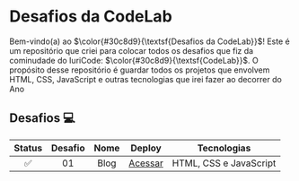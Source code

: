 # Desafios da CodeLab 

Bem-vindo(a) ao $\color{#30c8d9}{\textsf{Desafios da CodeLab}}$! Este é um repositório que criei para colocar todos os desafios que fiz da cominudade do IuriCode: $\color{#30c8d9}{\textsf{CodeLab}}$. O propósito desse repositório é guardar todos os projetos que envolvem HTML, CSS, JavaScript e outras tecnologias que irei fazer ao decorrer do Ano

## Desafios 💻

| Status | Desafio | Nome |                        Deploy                        |   Tecnologias  | 
| :----: | :-----: | :--: | :-------------------------------------------------: | :---------------:|
|   ✅   |   01    | Blog | [Acessar](https://blog-desafioscodelab.vercel.app/) | HTML, CSS e JavaScript |
